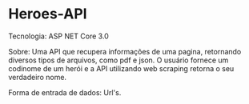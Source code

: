 # Heroes-API

Tecnologia: ASP NET Core 3.0

Sobre: Uma API que recupera informações de uma pagina, retornando diversos tipos de arquivos,  como pdf e json. O usuário fornece um codinome de um herói e a API utilizando web scraping retorna o seu verdadeiro nome.

Forma de entrada de dados: Url's.
